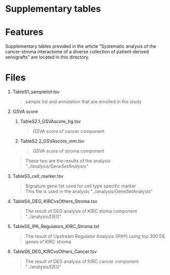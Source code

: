 # Supplementary tables

# Features 
Supplementary tables provided in the article "Systematic analysis of the cancer-stroma interactome of a diverse collection of patient-derived xenografts" are located in this directory.

# Files
1. TableS1_samplelist.tsv  
   > sample list and annotation that are enrolled in the study


2. GSVA score 
   1. TableS2.1_GSVAscore_hg.tsv
      > GSVA score of cancer component
   2. TableS2.2_GSVAscore_mm.tsv
      > GSVA score of stroma component
   > These two are the results of the analysis *"../analysis/GeneSetAnalysis"*


3. TableS3_cell_marker.tsv 
   > Signature gene list used for cell type specific marker  
   This file is used in the analysis "../analysis/GeneSetAnalysis"


4. TableS4_DEG_KIRCvsOthers_Stroma.tsv
   > The result of DEG analysis of KIRC stoma component "../analysis/DEG"  


5. TableS5_IPA_Regulators_KIRC_Stroma.txt
   > The result of Upstream Regulator Analysis (IPA®) using top 300 DE genes of KIRC stroma


6. TableS6_DEG_KIRCvsOthers_Cancer.tsv
   > The result of DEG analysis of KIRC cancer component "../analysis/DEG"
